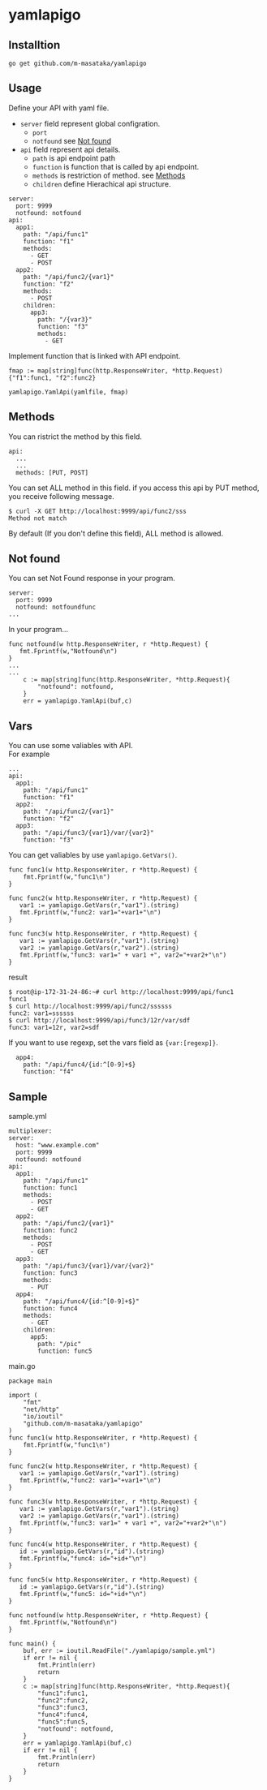 # yamlapigo

## Installtion

```
go get github.com/m-masataka/yamlapigo
```

## Usage

Define your API with yaml file.  

- ``server`` field represent global configration.
  - ``port``
  - ``notfound`` see [Not found](#notfound)
- ``api`` field represent api details. 
  - ``path`` is api endpoint path
  - ``function`` is function that is called by api endpoint.
  - ``methods`` is restriction of method. see [Methods](#methods)
  - ``children`` define Hierachical api structure.

```
server:
  port: 9999
  notfound: notfound
api:
  app1:
    path: "/api/func1"
    function: "f1"
    methods:
      - GET
      - POST
  app2:
    path: "/api/func2/{var1}"
    function: "f2"
    methods:
      - POST
    children:
      app3:
        path: "/{var3}"
        function: "f3"
        methods:
          - GET
```

Implement function that is linked with API endpoint.

```
fmap := map[string]func(http.ResponseWriter, *http.Request){"f1":func1, "f2":func2}

yamlapigo.YamlApi(yamlfile, fmap)
```

## <a name="methods"> Methods
You can ristrict the method by this field.  
```
api:
  ...
  ...
  methods: [PUT, POST]
```
You can set ALL method in this field.
if you access this api by PUT method, you receive following message.
```
$ curl -X GET http://localhost:9999/api/func2/sss
Method not match
```
By default (If you don't define this field), ALL method is allowed.

## <a name="notfound"> Not found
You can set Not Found response in your program.
```
server:
  port: 9999
  notfound: notfoundfunc 
...
```
In your program...
```
func notfound(w http.ResponseWriter, r *http.Request) {
   fmt.Fprintf(w,"Notfound\n")
}
...
...
    c := map[string]func(http.ResponseWriter, *http.Request){
        "notfound": notfound,
    }
    err = yamlapigo.YamlApi(buf,c)
```

## <a name="vars"> Vars
You can use some valiables with API.  
For example
```
...
api:
  app1:
    path: "/api/func1"
    function: "f1"
  app2:
    path: "/api/func2/{var1}"
    function: "f2"
  app3:
    path: "/api/func3/{var1}/var/{var2}"
    function: "f3"
```
You can get valiables by use ``yamlapigo.GetVars()``.

```
func func1(w http.ResponseWriter, r *http.Request) {
    fmt.Fprintf(w,"func1\n")
}

func func2(w http.ResponseWriter, r *http.Request) {
   var1 := yamlapigo.GetVars(r,"var1").(string)
   fmt.Fprintf(w,"func2: var1="+var1+"\n")
}

func func3(w http.ResponseWriter, r *http.Request) {
   var1 := yamlapigo.GetVars(r,"var1").(string)
   var2 := yamlapigo.GetVars(r,"var2").(string)
   fmt.Fprintf(w,"func3: var1=" + var1 +", var2="+var2+"\n")
}
```
result

```
$ root@ip-172-31-24-86:~# curl http://localhost:9999/api/func1
func1
$ curl http://localhost:9999/api/func2/ssssss
func2: var1=ssssss
$ curl http://localhost:9999/api/func3/12r/var/sdf
func3: var1=12r, var2=sdf
```

If you want to use regexp, set the vars field as ``{var:[regexp]}``.  
```
  app4:
    path: "/api/func4/{id:^[0-9]+$}
    function: "f4"
```

## Sample

sample.yml
```
multiplexer:
server:
  host: "www.example.com"
  port: 9999
  notfound: notfound
api:
  app1:
    path: "/api/func1"
    function: func1
    methods:
      - POST
      - GET
  app2:
    path: "/api/func2/{var1}"
    function: func2
    methods:
      - POST
      - GET
  app3:
    path: "/api/func3/{var1}/var/{var2}"
    function: func3
    methods:
      - PUT
  app4:
    path: "/api/func4/{id:^[0-9]+$}"
    function: func4
    methods:
      - GET
    children:
      app5:
        path: "/pic"
        function: func5
```

main.go
```
package main

import (
    "fmt"
    "net/http"
    "io/ioutil"
    "github.com/m-masataka/yamlapigo"
) 
func func1(w http.ResponseWriter, r *http.Request) {
    fmt.Fprintf(w,"func1\n")
}

func func2(w http.ResponseWriter, r *http.Request) {
   var1 := yamlapigo.GetVars(r,"var1").(string)
   fmt.Fprintf(w,"func2: var1="+var1+"\n")
}

func func3(w http.ResponseWriter, r *http.Request) {
   var1 := yamlapigo.GetVars(r,"var1").(string)
   var2 := yamlapigo.GetVars(r,"var1").(string)
   fmt.Fprintf(w,"func3: var1=" + var1 +", var2="+var2+"\n")
}

func func4(w http.ResponseWriter, r *http.Request) {
   id := yamlapigo.GetVars(r,"id").(string)
   fmt.Fprintf(w,"func4: id="+id+"\n")
}

func func5(w http.ResponseWriter, r *http.Request) {
   id := yamlapigo.GetVars(r,"id").(string)
   fmt.Fprintf(w,"func5: id="+id+"\n")
}

func notfound(w http.ResponseWriter, r *http.Request) {
   fmt.Fprintf(w,"Notfound\n")
}

func main() {
    buf, err := ioutil.ReadFile("./yamlapigo/sample.yml")
    if err != nil {
        fmt.Println(err)
        return
    }
    c := map[string]func(http.ResponseWriter, *http.Request){
        "func1":func1,
        "func2":func2,
        "func3":func3,
        "func4":func4,
        "func5":func5,
        "notfound": notfound,
    }
    err = yamlapigo.YamlApi(buf,c)
    if err != nil {
        fmt.Println(err)
		return
    }
}
```
